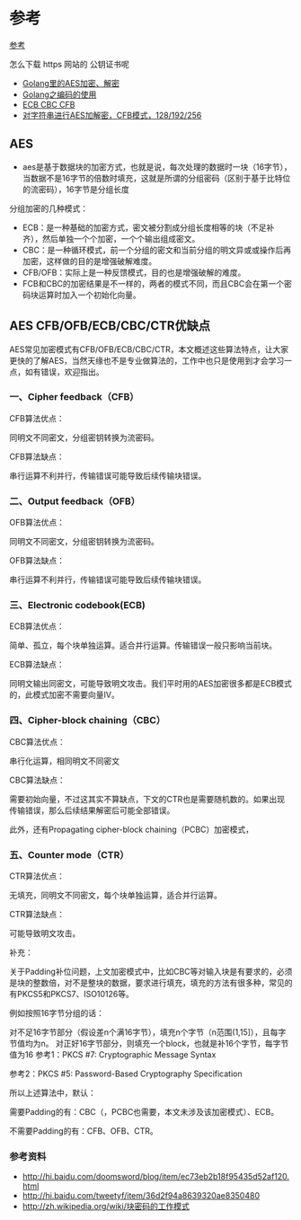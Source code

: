 # 参考

[参考](https://baijiahao.baidu.com/s?id=1607127562017641658&wfr=spider&for=pco)

怎么下载 https 网站的 公钥证书呢

* [Golang里的AES加密、解密](https://blog.51cto.com/u_13460811/5785309)
* [Golang之编码的使用](https://nljb.gitee.io/default/Golang%E4%B9%8B%E7%BC%96%E7%A0%81%E7%9A%84%E4%BD%BF%E7%94%A8/)
* [ECB CBC CFB](https://zhuanlan.zhihu.com/p/335091384)
* [对字符串进行AES加解密，CFB模式，128/192/256](https://www.golangcodes.com/forum.php?mod=viewthread&tid=66)

## AES

* aes是基于数据块的加密方式，也就是说，每次处理的数据时一块（16字节），当数据不是16字节的倍数时填充，这就是所谓的分组密码（区别于基于比特位的流密码），16字节是分组长度

分组加密的几种模式：

* ECB：是一种基础的加密方式，密文被分割成分组长度相等的块（不足补齐），然后单独一个个加密，一个个输出组成密文。
* CBC：是一种循环模式，前一个分组的密文和当前分组的明文异或或操作后再加密，这样做的目的是增强破解难度。
* CFB/OFB：实际上是一种反馈模式，目的也是增强破解的难度。
* FCB和CBC的加密结果是不一样的，两者的模式不同，而且CBC会在第一个密码块运算时加入一个初始化向量。

## AES CFB/OFB/ECB/CBC/CTR优缺点

AES常见加密模式有CFB/OFB/ECB/CBC/CTR，本文概述这些算法特点，让大家更快的了解AES，当然天缘也不是专业做算法的，工作中也只是使用到才会学习一点，如有错误，欢迎指出。

### 一、Cipher feedback（CFB）

CFB算法优点：

同明文不同密文，分组密钥转换为流密码。

CFB算法缺点：

串行运算不利并行，传输错误可能导致后续传输块错误。

### 二、Output feedback（OFB）

OFB算法优点：

同明文不同密文，分组密钥转换为流密码。

OFB算法缺点：

串行运算不利并行，传输错误可能导致后续传输块错误。

### 三、Electronic codebook(ECB)

ECB算法优点：

简单、孤立，每个块单独运算。适合并行运算。传输错误一般只影响当前块。

ECB算法缺点：

同明文输出同密文，可能导致明文攻击。我们平时用的AES加密很多都是ECB模式的，此模式加密不需要向量IV。

### 四、Cipher-block chaining（CBC）

CBC算法优点：

串行化运算，相同明文不同密文

CBC算法缺点：

需要初始向量，不过这其实不算缺点，下文的CTR也是需要随机数的。如果出现传输错误，那么后续结果解密后可能全部错误。

此外，还有Propagating cipher-block chaining（PCBC）加密模式，

### 五、Counter mode（CTR）

CTR算法优点：

无填充，同明文不同密文，每个块单独运算，适合并行运算。

CTR算法缺点：

可能导致明文攻击。

补充：

关于Padding补位问题，上文加密模式中，比如CBC等对输入块是有要求的，必须是块的整数倍，对不是整块的数据，要求进行填充，填充的方法有很多种，常见的有PKCS5和PKCS7、ISO10126等。

例如按照16字节分组的话：

对不足16字节部分（假设差n个满16字节），填充n个字节（n范围(1,15]），且每字节值均为n。
对正好16字节部分，则填充一个block，也就是补16个字节，每字节值为16
参考1：PKCS #7: Cryptographic Message Syntax

参考2：PKCS #5: Password-Based Cryptography Specification

所以上述算法中，默认：

需要Padding的有：CBC（，PCBC也需要，本文未涉及该加密模式）、ECB。

不需要Padding的有：CFB、OFB、CTR。

### 参考资料

* http://hi.baidu.com/doomsword/blog/item/ec73eb2b18f95435d52af120.html
* http://hi.baidu.com/tweetyf/item/36d2f94a8639320ae8350480
* http://zh.wikipedia.org/wiki/块密码的工作模式